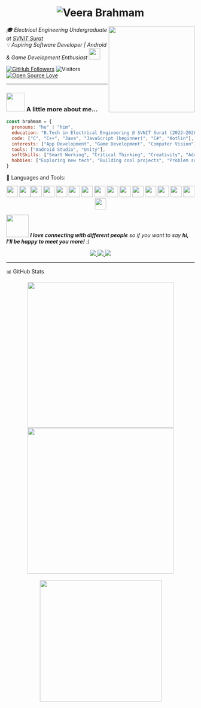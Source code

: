 <h1 align="center">
  <img src="https://readme-typing-svg.demolab.com?font=Fira+Code&pause=1000&color=F7B32B&width=435&lines=Hi%2C+I'm+Veera+Brahmam!;Tech+Explorer+%7C+App+Dev+Enthusiast+%7C+Problem+Solver" alt="Veera Brahmam" />
</h1>



<img align="right" src="https://miro.medium.com/max/1360/0*7Q3yvSIv_t0ioJ-Z.gif" width="230"/>

<p><em>
🎓 Electrical Engineering Undergraduate at <a href="https://svnit.ac.in" target="_blank">SVNIT Surat</a>  
<br>
💡 Aspiring Software Developer | Android & Game Development Enthusiast  
<img src="https://media.giphy.com/media/fYSnHlufseco8Fh93Z/giphy.gif" width="30">
</em></p>

[![GitHub Followers](https://img.shields.io/github/followers/mvbrahmam33?label=Follow&style=social)](https://github.com/mvbrahmam33)
![Visitors](https://visitor-badge.laobi.icu/badge?page_id=mvbrahmam33.mvbrahmam33)
[![Open Source Love](https://badges.frapsoft.com/os/v1/open-source.svg?v=102)](https://github.com/ellerbrock/open-source-badge)

---

### <img src="https://media.giphy.com/media/VgCDAzcKvsR6OM0uWg/giphy.gif" width="50"> A little more about me...

```javascript
const brahmam = {
  pronouns: "he" | "him",
  education: "B.Tech in Electrical Engineering @ SVNIT Surat (2022–2026)",
  code: ["C", "C++", "Java", "JavaScript (beginner)", "C#", "Kotlin"],
  interests: ["App Development", "Game Development", "Computer Vision"],
  tools: ["Android Studio", "Unity"],
  softSkills: ["Smart Working", "Critical Thinking", "Creativity", "Adaptability"],
  hobbies: ["Exploring new tech", "Building cool projects", "Problem solving"],
}


```
🧰 Languages and Tools:
<p align="center"> <img src="https://cdn.jsdelivr.net/gh/devicons/devicon/icons/vscode/vscode-original.svg" width="30" /> <img src="https://cdn.jsdelivr.net/gh/devicons/devicon/icons/cplusplus/cplusplus-original.svg" width="30" /><img src="https://cdn.jsdelivr.net/gh/devicons/devicon/icons/c/c-original.svg" width="30" /> <img src="https://cdn.jsdelivr.net/gh/devicons/devicon/icons/html5/html5-original.svg" width="30" /> <img src="https://cdn.jsdelivr.net/gh/devicons/devicon/icons/css3/css3-original.svg" width="30" /> <img src="https://cdn.jsdelivr.net/gh/devicons/devicon/icons/javascript/javascript-original.svg" width="30" /> <img src="https://cdn.jsdelivr.net/gh/devicons/devicon/icons/react/react-original.svg" width="30" /> <img src="https://cdn.jsdelivr.net/gh/devicons/devicon/icons/express/express-original.svg" width="30" /> <img src="https://cdn.jsdelivr.net/gh/devicons/devicon/icons/mysql/mysql-original.svg" width="30" /> <img src="https://cdn.jsdelivr.net/gh/devicons/devicon/icons/java/java-original.svg" width="30" />  <img src="https://cdn.jsdelivr.net/gh/devicons/devicon/icons/python/python-original.svg" width="30" /> <img src="https://cdn.jsdelivr.net/gh/devicons/devicon/icons/git/git-original.svg" width="30" /> <img src="https://cdn.jsdelivr.net/gh/devicons/devicon/icons/github/github-original.svg" width="30" /> <img src="https://cdn.jsdelivr.net/gh/devicons/devicon/icons/linux/linux-original.svg" width="30" />  <img src="https://cdn.jsdelivr.net/gh/devicons/devicon/icons/androidstudio/androidstudio-original.svg" width="30" /> <img src="https://cdn.jsdelivr.net/gh/devicons/devicon/icons/unity/unity-original.svg" width="30" /> </p>

<img src="https://media.giphy.com/media/LnQjpWaON8nhr21vNW/giphy.gif" width="60"> <em><b>I love connecting with different people</b> so if you want to say <b>hi, I'll be happy to meet you more!</b> :)</em>

<p align="center"> <a href="https://www.linkedin.com/in/brahmam33/" target="_blank"> <img src="https://img.shields.io/badge/LinkedIn-%230077B5.svg?&style=for-the-badge&logo=linkedin&logoColor=white"/> </a> <a href="mailto:timetotraveltotime@gmail.com"> <img src="https://img.shields.io/badge/Gmail-D14836?&style=for-the-badge&logo=gmail&logoColor=white" /> </a>  <a href="https://github.com/mvbrahmam33" target="_blank"> <img src="https://img.shields.io/badge/GitHub-%23121011.svg?&style=for-the-badge&logo=github&logoColor=white"/> </a> </p>

---

📊 GitHub Stats
<div align="center"> <img width="390" src="https://github-readme-streak-stats-salesp07.vercel.app/?user=mvbrahmam33&theme=react&border_radius=10" /> <img width="390" src="https://github-readme-stats-salesp07.vercel.app/api?username=mvbrahmam33&show_icons=true&theme=react&rank_icon=github&border_radius=10" /> <br><br> <img width="325" src="https://github-readme-stats-salesp07.vercel.app/api/top-langs/?username=mvbrahmam33&langs_count=8&layout=compact&theme=react&border_radius=10" /> </div>
